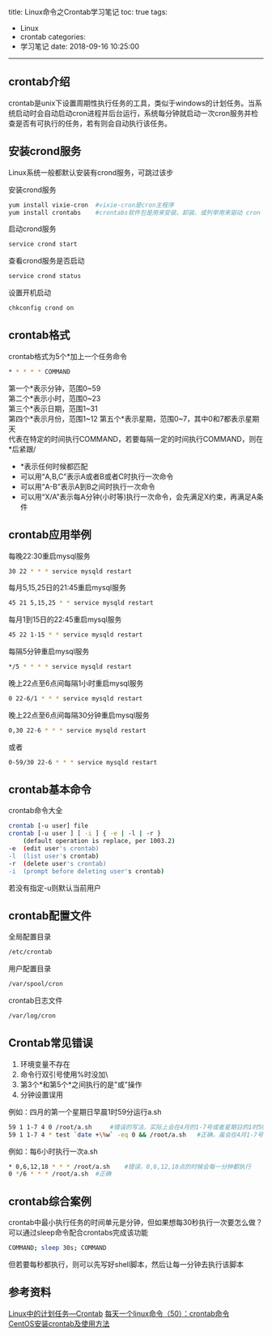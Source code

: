 title: Linux命令之Crontab学习笔记
toc: true
tags:
 - Linux
 - crontab
categories:
 - 学习笔记
date: 2018-09-16 10:25:00
---
## crontab介绍

crontab是unix下设置周期性执行任务的工具，类似于windows的计划任务。当系统启动时会自动启动cron进程并后台运行，系统每分钟就启动一次cron服务并检查是否有可执行的任务，若有则会自动执行该任务。

## 安装crond服务

Linux系统一般都默认安装有crond服务，可跳过该步

安装crond服务
``` bash
yum install vixie-cron  #vixie-cron是cron主程序
yum install crontabs    #crontabs软件包是用来安装、卸装、或列举用来驱动 cron 守护进程的表格的程序
```
启动crond服务
``` bash
service crond start
```
查看crond服务是否启动
``` bash
service crond status
```
设置开机启动
``` bash
chkconfig crond on
```
<!--more-->
## crontab格式
crontab格式为5个\*加上一个任务命令
``` bash
* * * * * COMMAND  
```
第一个\*表示分钟，范围0~59     
第二个\*表示小时，范围0~23  
第三个\*表示日期，范围1~31  
第四个\*表示月份，范围1~12
第五个\*表示星期，范围0~7，其中0和7都表示星期天   
代表在特定的时间执行COMMAND，若要每隔一定的时间执行COMMAND，则在\*后紧跟/

- \*表示任何时候都匹配  
- 可以用“A,B,C”表示A或者B或者C时执行一次命令
- 可以用“A-B”表示A到B之间时执行一次命令
- 可以用“X/A”表示每A分钟(小时等)执行一次命令，会先满足X约束，再满足A条件

## crontab应用举例
每晚22:30重启mysql服务
``` bash
30 22 * * * service mysqld restart
```
每月5,15,25日的21:45重启mysql服务
``` bash
45 21 5,15,25 * * service mysqld restart
```
每月1到15日的22:45重启mysql服务
``` bash
45 22 1-15 * * service mysqld restart
```
每隔5分钟重启mysql服务
``` bash
*/5 * * * * service mysqld restart
```
晚上22点至6点间每隔1小时重启mysql服务
``` bash
0 22-6/1 * * * service mysqld restart
```
晚上22点至6点间每隔30分钟重启mysql服务
``` bash
0,30 22-6 * * * service mysqld restart
```
或者
``` bash
0-59/30 22-6 * * * service mysqld restart
```

## crontab基本命令
crontab命令大全
``` bash 
crontab [-u user] file  
crontab [-u user ] [ -i ] { -e | -l | -r }
	(default operation is replace, per 1003.2)
-e	(edit user's crontab)
-l	(list user's crontab)
-r	(delete user's crontab)
-i	(prompt before deleting user's crontab)
```
若没有指定-u则默认当前用户

## crontab配置文件
全局配置目录
``` bash
/etc/crontab
```
用户配置目录
``` bash
/var/spool/cron
```
crontab日志文件
``` bash
/var/log/cron
```

## Crontab常见错误
1. 环境变量不存在
2. 命令行双引号使用%时没加\\
3. 第3个\*和第5个\*之间执行的是"或"操作
4. 分钟设置误用

例如：四月的第一个星期日早晨1时59分运行a.sh
``` bash
59 1 1-7 4 0 /root/a.sh		#错误的写法，实际上会在4月的1-7号或者星期日的1时59分执行a.sh
59 1 1-7 4 * test `date +\%w` -eq 0 && /root/a.sh	#正确，虽会在4月1-7号都执行，但会先执行test判断是否星期日，只有是星期日才会继续执行a.sh
```

例如：每6小时执行一次a.sh
``` bash
* 0,6,12,18 * * * /root/a.sh	#错误，0,6,12,18点的时候会每一分钟都执行
0 */6 * * *	/root/a.sh	#正确			
```
	
## crontab综合案例
crontab中最小执行任务的时间单元是分钟，但如果想每30秒执行一次要怎么做？    
可以通过sleep命令配合crontabs完成该功能
``` bash
COMMAND; sleep 30s; COMMAND
```
但若要每秒都执行，则可以先写好shell脚本，然后让每一分钟去执行该脚本
	
## 参考资料
[Linux中的计划任务—Crontab](http://www.imooc.com/learn/216)
[每天一个linux命令（50）：crontab命令](http://www.cnblogs.com/peida/archive/2013/01/08/2850483.html)  
[CentOS安装crontab及使用方法](http://blog.163.com/victory_wxl/blog/static/14130530220115296180333/)
